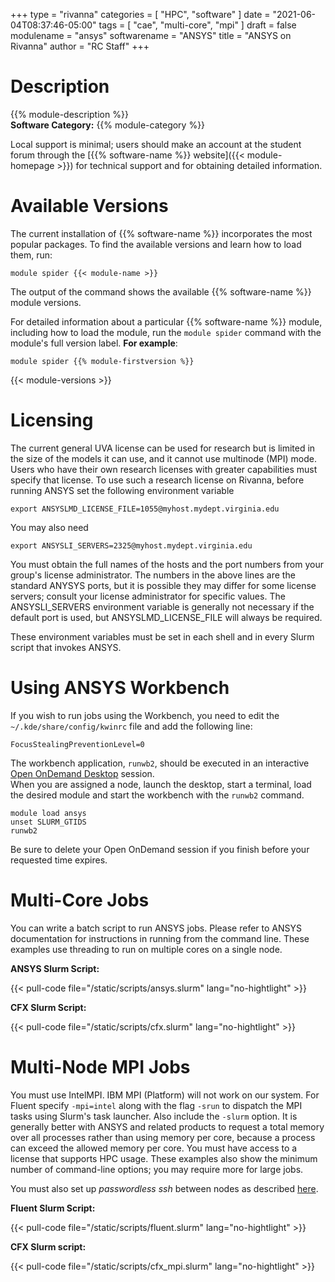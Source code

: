 +++
type = "rivanna"
categories = [
  "HPC",
  "software"
]
date = "2021-06-04T08:37:46-05:00"
tags = [
  "cae",
  "multi-core",
  "mpi"
]
draft = false
modulename = "ansys"
softwarename = "ANSYS"
title = "ANSYS on Rivanna"
author = "RC Staff"
+++

# Description
{{% module-description %}}
<br>
**Software Category:** {{% module-category %}}

Local support is minimal; users should make an account at the student forum through the [{{% software-name %}} website]({{< module-homepage >}}) for technical support and for obtaining detailed information.

# Available Versions
The current installation of {{% software-name %}} incorporates the most popular packages. To find the available versions and learn how to load them, run:

```
module spider {{< module-name >}}
```

The output of the command shows the available {{% software-name %}} module versions.

For detailed information about a particular {{% software-name %}} module, including how to load the module, run the `module spider` command with the module's full version label. __For example__:
```
module spider {{% module-firstversion %}}
```

{{< module-versions >}}
# Licensing
The current general UVA license can be used for research but is limited in the size of the models it can use, and it cannot use multinode (MPI) mode.  Users who have their own research licenses with greater capabilities must specify that license.  To use such a research license on Rivanna, before running ANSYS set the following environment variable
```no-highlight
export ANSYSLMD_LICENSE_FILE=1055@myhost.mydept.virginia.edu
```
You may also need
```no-highlight
export ANSYSLI_SERVERS=2325@myhost.mydept.virginia.edu
```
You must obtain the full names of the hosts and the port numbers from your group's license administrator.  The numbers in the above lines are the standard ANYSYS ports, but it is possible they may differ for some license servers; consult your license administrator for specific values. The ANSYSLI_SERVERS environment variable is generally not necessary if the default port is used, but ANSYSLMD_LICENSE_FILE will always be required.

These environment variables must be set in each shell and in every Slurm script that invokes ANSYS.

# Using ANSYS Workbench
If you wish to run jobs using the Workbench, you need to edit the `~/.kde/share/config/kwinrc` file and add the following line:
```
FocusStealingPreventionLevel=0
```

The workbench application, `runwb2`, should be executed in an interactive [Open OnDemand Desktop](/userinfo/rivanna/ood/desktop) session.  
When you are assigned a node, launch the desktop, start a terminal, load the desired module and start the workbench with the `runwb2` command.
```
module load ansys
unset SLURM_GTIDS
runwb2
```
Be sure to delete your Open OnDemand session if you finish before your requested time expires.

# Multi-Core Jobs
You can write a batch script to run ANSYS jobs.  Please refer to ANSYS documentation for instructions in running from the command line.  These examples use threading to run on multiple cores on a single node.

**ANSYS Slurm Script:**

{{< pull-code file="/static/scripts/ansys.slurm" lang="no-hightlight" >}}

**CFX Slurm Script:**

{{< pull-code file="/static/scripts/cfx.slurm" lang="no-hightlight" >}}

# Multi-Node MPI Jobs

You must use IntelMPI.  IBM MPI (Platform) will not work on our system.
For Fluent specify `-mpi=intel` along with the flag `-srun` to dispatch the MPI tasks using Slurm's task launcher.  Also include the `-slurm` option.  It is generally better with ANSYS and related products to request a total memory over all processes rather than using memory per core, because a process can exceed the allowed memory per core.  You must have access to a license that supports HPC usage.  These examples also show the minimum number of command-line options; you may require more for large jobs.

You must also set up _passwordless ssh_ between nodes as described [here](/userinfo/rivanna/logintools/rivanna-ssh).

**Fluent Slurm Script:**

{{< pull-code file="/static/scripts/fluent.slurm" lang="no-hightlight" >}}

**CFX Slurm script:**

{{< pull-code file="/static/scripts/cfx_mpi.slurm" lang="no-hightlight" >}}
